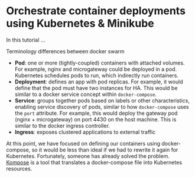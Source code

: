 # Orchestrate container deployments using Kubernetes & Minikube

In this tutorial ...

Terminology differences between docker swarm
* **Pod**: one or more (tightly-coupled) containers with attached volumes. For example, nginx and microgateway could be deployed in a pod. Kubernetes schedules pods to run, which indirectly run containers.
* **Deployment**: defines an app with pod replicas. For example, it would define that the pod must have two instances for HA. This would be similar to a docker service concept within `docker-compose`.
* **Service**: groups together pods based on labels or other characteristics, enabling service discovery of pods, similar to how `docker-compose` uses the `port` attribute. For example, this would deploy the gateway pod (nginx + microgateway) on port 4430 on the host machine. This is similar to the docker ingress controller.
* **Ingress**: exposes clustered applications to external traffic

At this point, we have focused on defining our containers using docker-compose, so it would be less than ideal if we had to rewrite it again for Kubernetes. Fortunately, someone has already solved the problem. [Kompose](https://github.com/kubernetes-incubator/kompose) is a tool that translates a docker-compose file into Kubernetes resources.